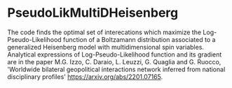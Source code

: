 # PseudoLikMultiDHeisenberg
The code finds the optimal set of interecations which maximize the Log-Pseudo-Likelihood function of a Boltzamann distribution associated to a generalized Heisenberg model with multidimensional spin variables. Analytical expressions of Log-Pseudo-Likelihood function and its gradient are in the paper M.G. Izzo, C. Daraio, L. Leuzzi, G. Quaglia and G. Ruocco, 'Worldwide bilateral geopolitical interactions network inferred from national disciplinary profiles' https://arxiv.org/abs/2201.07165.
